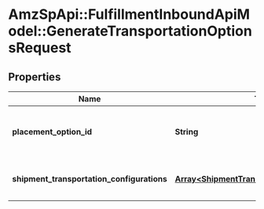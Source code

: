 # AmzSpApi::FulfillmentInboundApiModel::GenerateTransportationOptionsRequest

## Properties
Name | Type | Description | Notes
------------ | ------------- | ------------- | -------------
**placement_option_id** | **String** | The placement option to generate transportation options for. | 
**shipment_transportation_configurations** | [**Array&lt;ShipmentTransportationConfiguration&gt;**](ShipmentTransportationConfiguration.md) | List of shipment transportation configurations. | 

